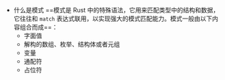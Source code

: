 - 什么是模式
  ==模式是 Rust 中的特殊语法，它用来匹配类型中的结构和数据，它往往和 `match` 表达式联用，以实现强大的模式匹配能力。模式一般由以下内容组合而成==：
	- 字面值
	- 解构的数组、枚举、结构体或者元组
	- 变量
	- 通配符
	- 占位符